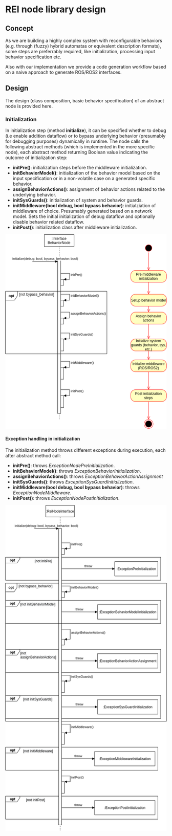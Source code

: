 # REI node library design

## Concept
As we are building a highly complex system with reconfigurable behaviors (e.g. through (fuzzy) hybrid automatas or equivalent description formats), some steps are preferrably required, like initialization, processing input behavior specification etc.

Also with our implementation we provide a code generation workflow based on a naive approach to generate ROS/ROS2 interfaces.

## Design
The design (class composition, basic behavior specification) of an abstract node is provided here.

### Initialization
In initialization step (method __initialize__), it can be specified whether to debug (i.e enable addition dataflow) or to bypass underlying behavior (presumably for debugging purposes) dynamically in runtime. The node calls the following abstract methods (which is implemented in the more specific node), each abstract method returning Boolean value indicating the outcome of initialization step:
- __initPre()__: initialization steps before the middleware initialization.
- __initBehaviorModel()__: initialization of the behavior model based on the input specification or in a non-volatile case on a generated specific behavior.
- __assignBehaviorActions()__: assignment of behavior actions related to the underlying behavior.
- __initSysGuards()__: initialization of system and behavior guards.
- __initMiddleware(bool debug, bool bypass behavior)__: initialziation of middleware of choice. Presumably generated based on a network model. Sets the initial initialization of debug dataflow and optionally disable  behavior related dataflow.
- __initPost()__: initialization class after middleware initialization.

![](initsequence.png)

#### Exception handling in initialization
The initialization method throws different exceptions during execution, each after abstract method call:
- __initPre()__: throws _ExceptionNodePreInitialization_.
- __initBehaviorModel()__: throws _ExceptionBehaviorInitialization_.
- __assignBehaviorActions()__: throws _ExceptionBehaviorActionAssignment_
- __initSysGuards()__: throws _ExceptionSysGuardInitialization_.
- __initMiddleware(bool debug, bool bypass behavior)__: throws _ExceptionNodeMiddleware_.
- __initPost()__: throws _ExceptionNodePostInitialization_.

![](reinodedesign-ExceptionHandling.png)